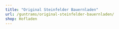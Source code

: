 ```yaml
---
title: "Original Steinfelder Bauernladen"
url: /guntrams/original-steinfelder-bauernladen/
shop: Hofladen
---
```

